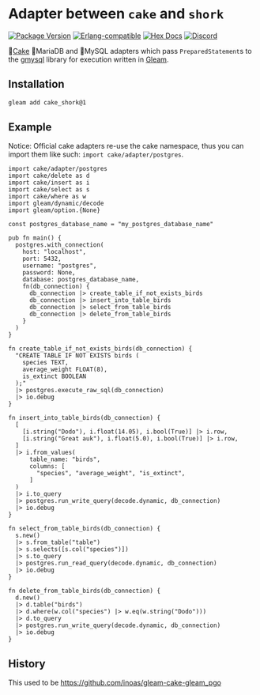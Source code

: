 # Adapter between `cake` and `shork`

[![Package <a href="https://github.com/inoas/gleam-cake-pgo/releases"><img src="https://img.shields.io/github/release/inoas/gleam-cake-shork" alt="GitHub release"></a> Version](https://img.shields.io/hexpm/v/cake_shork)](https://hex.pm/packages/cake_shork)
[![Erlang-compatible](https://img.shields.io/badge/target-erlang-b83998)](https://www.erlang.org/)
[![Hex Docs](https://img.shields.io/badge/hex-docs-ffaff3)](https://hexdocs.pm/cake_shork/)
[![Discord](https://img.shields.io/discord/768594524158427167?label=discord%20chat&amp;color=5865F2)](https://discord.gg/Fm8Pwmy)

<!--
[![CI Test](https://github.com/inoas/gleam-cake-shork/actions/workflows/test.yml/badge.svg?branch=main&amp;event=push)](https://github.com/inoas/gleam-cake-shork/actions/workflows/test.yml)
-->

🎂[Cake](http://hex.pm/packages/cake) 🦭MariaDB and 🐬MySQL adapters which pass `PreparedStatement`s to the [gmysql](http://hex.pm/packages/gmysql) library for execution written in [Gleam](https://gleam.run/).

## Installation

```sh
gleam add cake_shork@1
```

## Example

Notice: Official cake adapters re-use the cake namespace, thus you can import them like
such: `import cake/adapter/postgres`.

```gleam
import cake/adapter/postgres
import cake/delete as d
import cake/insert as i
import cake/select as s
import cake/where as w
import gleam/dynamic/decode
import gleam/option.{None}

const postgres_database_name = "my_postgres_database_name"

pub fn main() {
  postgres.with_connection(
    host: "localhost",
    port: 5432,
    username: "postgres",
    password: None,
    database: postgres_database_name,
    fn(db_connection) {
      db_connection |> create_table_if_not_exists_birds
      db_connection |> insert_into_table_birds
      db_connection |> select_from_table_birds
      db_connection |> delete_from_table_birds
    }
  )
}

fn create_table_if_not_exists_birds(db_connection) {
  "CREATE TABLE IF NOT EXISTS birds (
    species TEXT,
    average_weight FLOAT(8),
    is_extinct BOOLEAN
  );"
  |> postgres.execute_raw_sql(db_connection)
  |> io.debug
}

fn insert_into_table_birds(db_connection) {
  [
    [i.string("Dodo"), i.float(14.05), i.bool(True)] |> i.row,
    [i.string("Great auk"), i.float(5.0), i.bool(True)] |> i.row,
  ]
  |> i.from_values(
      table_name: "birds",
      columns: [
        "species", "average_weight", "is_extinct",
      ]
  )
  |> i.to_query
  |> postgres.run_write_query(decode.dynamic, db_connection)
  |> io.debug
}

fn select_from_table_birds(db_connection) {
  s.new()
  |> s.from_table("table")
  |> s.selects([s.col("species")])
  |> s.to_query
  |> postgres.run_read_query(decode.dynamic, db_connection)
  |> io.debug
}

fn delete_from_table_birds(db_connection) {
  d.new()
  |> d.table("birds")
  |> d.where(w.col("species") |> w.eq(w.string("Dodo")))
  |> d.to_query
  |> postgres.run_write_query(decode.dynamic, db_connection)
  |> io.debug
}
```

## History

This used to be <https://github.com/inoas/gleam-cake-gleam_pgo>
